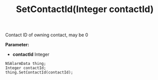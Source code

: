 ﻿---
uid: crmscript_ref_NSAlarmData_SetContactId
title: SetContactId(Integer contactId)
intellisense: NSAlarmData.SetContactId
keywords: NSAlarmData, GetContactId
so.topic: reference
---

Contact ID of owning contact, may be 0

**Parameter:** 
 - **contactId** Integer

```crmscript
NSAlarmData thing;
Integer contactId;
thing.SetContactId(contactId);
```

